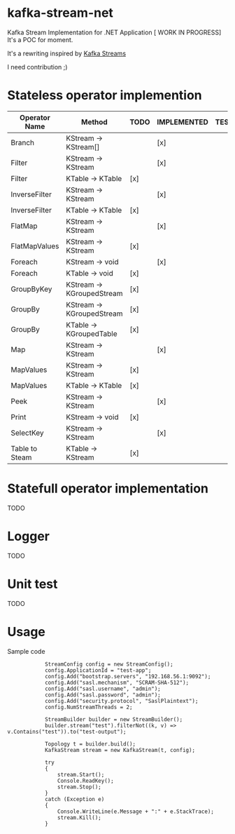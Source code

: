 # kafka-stream-net
Kafka Stream Implementation for .NET Application [ WORK IN PROGRESS]
It's a POC for moment. 

It's a rewriting inspired by [Kafka Streams](https://github.com/apache/kafka/tree/trunk/streams)

I need contribution ;)

# Stateless operator implemention

|Operator Name|Method|TODO|IMPLEMENTED|TESTED|DONE|
|---|---|---|---|---|---|
|Branch|KStream -> KStream[]|   |[x]|   |   |
|Filter|KStream -> KStream|   |[x]|   |   |
|Filter|KTable -> KTable|[x]|   |   |   |
|InverseFilter|KStream -> KStream|   |[x]|   |   |
|InverseFilter|KTable -> KTable|[x]|   |   |   |
|FlatMap|KStream → KStream|   |[x]|   |   |
|FlatMapValues|KStream → KStream|[x]|   |   |   |
|Foreach|KStream → void|   |[x]|   |   |
|Foreach|KTable → void|[x]|   |   |   |
|GroupByKey|KStream → KGroupedStream|[x]|   |   |   |
|GroupBy|KStream → KGroupedStream|[x]|   |   |   |
|GroupBy|KTable → KGroupedTable|[x]|   |   |   |
|Map|KStream → KStream|   |[x]|   |   |
|MapValues|KStream → KStream|[x]|   |   |   |
|MapValues|KTable → KTable|[x]|   |   |   |
|Peek|KStream → KStream|   |[x]|   |   |
|Print|KStream → void|[x]|   |   |   |
|SelectKey|KStream → KStream|   |[x]|   |   |
|Table to Steam|KTable → KStream|[x]|   |   |   |

# Statefull operator implementation

TODO

# Logger

TODO

# Unit test

TODO 

# Usage

Sample code
```
            StreamConfig config = new StreamConfig();
            config.ApplicationId = "test-app";
            config.Add("bootstrap.servers", "192.168.56.1:9092");
            config.Add("sasl.mechanism", "SCRAM-SHA-512");
            config.Add("sasl.username", "admin");
            config.Add("sasl.password", "admin");
            config.Add("security.protocol", "SaslPlaintext");
            config.NumStreamThreads = 2;

            StreamBuilder builder = new StreamBuilder();
            builder.stream("test").filterNot((k, v) => v.Contains("test")).to("test-output");

            Topology t = builder.build();
            KafkaStream stream = new KafkaStream(t, config);

            try
            {
                stream.Start();
                Console.ReadKey();
                stream.Stop();
            }
            catch (Exception e)
            {
                Console.WriteLine(e.Message + ":" + e.StackTrace);
                stream.Kill();
            }
```
